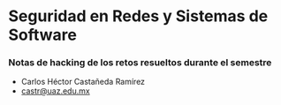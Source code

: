 # Seguridad en Redes y Sistemas de Software
### **Notas de hacking de los retos resueltos durante el semestre**

- Carlos Héctor Castañeda Ramírez
- castr@uaz.edu.mx